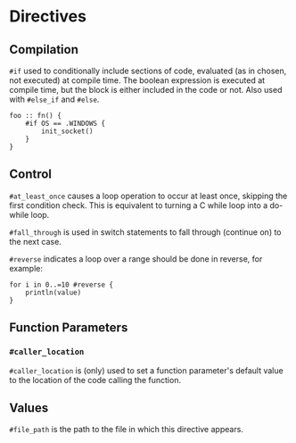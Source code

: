 # Directives

## Compilation

`#if` used to conditionally include sections of code, evaluated (as in chosen, not executed) at compile time.
The boolean expression is executed at compile time, but the block is either included in the code or not. 
Also used with `#else_if` and `#else`.

```
foo :: fn() {
    #if OS == .WINDOWS {
        init_socket() 
    }
}
```

## Control

`#at_least_once` causes a loop operation to occur at least once, skipping the first condition check. This is equivalent to turning a C while loop into a do-while loop.

`#fall_through` is used in switch statements to fall through (continue on) to the next case.

`#reverse` indicates a loop over a range should be done in reverse, for example:

```
for i in 0..=10 #reverse {
    println(value)
}
```

## Function Parameters

### `#caller_location`

`#caller_location` is (only) used to set a function parameter's default value to the location of the code calling the function.

## Values

`#file_path` is the path to the file in which this directive appears.

